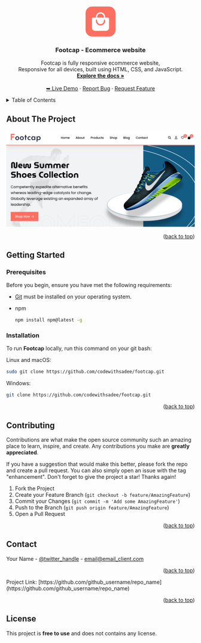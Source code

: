 <!-- PROJECT LOGO -->
<br />
<div align="center">
  <a href="https://github.com/github_username/repo_name">
    <img src="favicon.svg" alt="Logo" width="80" height="80">
  </a>

<h3 align="center">Footcap - Ecommerce website</h3>

  <p align="center">
    Footcap is fully responsive ecommerce website, <br />Responsive for all devices, built using HTML, CSS, and JavaScript.
    <br />
    <a href="https://github.com/github_username/repo_name"><strong>Explore the docs »</strong></a>
    <br />
    <br />
    <a href="https://github.com/github_username/repo_name">➥ Live Demo</a>
    ·
    <a href="https://github.com/github_username/repo_name/issues">Report Bug</a>
    ·
    <a href="https://github.com/github_username/repo_name/issues">Request Feature</a>
  </p>
</div>

<!-- TABLE OF CONTENTS -->
<details>
  <summary>Table of Contents</summary>
  <ol>
    <li>
      <a href="#about-the-project">About The Project</a>
    </li>
    <li>
      <a href="#getting-started">Getting Started</a>
      <ul>
        <li><a href="#prerequisites">Prerequisites</a></li>
        <li><a href="#installation">Installation</a></li>
      </ul>
    </li>
    <li><a href="#contributing">Contributing</a></li>
    <li><a href="#contact">Contact</a></li>
    <li><a href="#license">License</a></li>
  </ol>
</details>


## About The Project

[![Product Name Screen Shot][product-screenshot]](https://example.com)

<p align="right">(<a href="#top">back to top</a>)</p>

## Getting Started

### Prerequisites
Before you begin, ensure you have met the following requirements:

* [Git](https://git-scm.com/downloads "Download Git") must be installed on your operating system.

- npm
  ```sh
  npm install npm@latest -g
  ```

### Installation

To run **Footcap** locally, run this command on your git bash:

Linux and macOS:

```bash
sudo git clone https://github.com/codewithsadee/footcap.git
```

Windows:

```bash
git clone https://github.com/codewithsadee/footcap.git
```

<p align="right">(<a href="#top">back to top</a>)</p>

<!-- CONTRIBUTING -->

## Contributing

Contributions are what make the open source community such an amazing place to learn, inspire, and create. Any contributions you make are **greatly appreciated**.

If you have a suggestion that would make this better, please fork the repo and create a pull request. You can also simply open an issue with the tag "enhancement".
Don't forget to give the project a star! Thanks again!

1. Fork the Project
2. Create your Feature Branch (`git checkout -b feature/AmazingFeature`)
3. Commit your Changes (`git commit -m 'Add some AmazingFeature'`)
4. Push to the Branch (`git push origin feature/AmazingFeature`)
5. Open a Pull Request

<p align="right">(<a href="#top">back to top</a>)</p>

## Contact

Your Name - [@twitter_handle](https://twitter.com/twitter_handle) - email@email_client.com

<p align="right">(<a href="#top">back to top</a>)</p>
Project Link: [https://github.com/github_username/repo_name](https://github.com/github_username/repo_name)

<p align="right">(<a href="#top">back to top</a>)</p>

## License

This project is **free to use** and does not contains any license.


<!-- MARKDOWN LINKS & IMAGES -->
<!-- https://www.markdownguide.org/basic-syntax/#reference-style-links -->

[contributors-shield]: https://img.shields.io/github/contributors/github_username/repo_name.svg?style=for-the-badge
[contributors-url]: https://github.com/github_username/repo_name/graphs/contributors
[forks-shield]: https://img.shields.io/github/forks/github_username/repo_name.svg?style=for-the-badge
[forks-url]: https://github.com/github_username/repo_name/network/members
[stars-shield]: https://img.shields.io/github/stars/github_username/repo_name.svg?style=for-the-badge
[stars-url]: https://github.com/github_username/repo_name/stargazers
[issues-shield]: https://img.shields.io/github/issues/github_username/repo_name.svg?style=for-the-badge
[issues-url]: https://github.com/github_username/repo_name/issues
[license-shield]: https://img.shields.io/github/license/github_username/repo_name.svg?style=for-the-badge
[license-url]: https://github.com/github_username/repo_name/blob/master/LICENSE.txt
[linkedin-shield]: https://img.shields.io/badge/-LinkedIn-black.svg?style=for-the-badge&logo=linkedin&colorB=555
[linkedin-url]: https://linkedin.com/in/linkedin_username
[product-screenshot]: readme-images/desktop-screenshot.png

